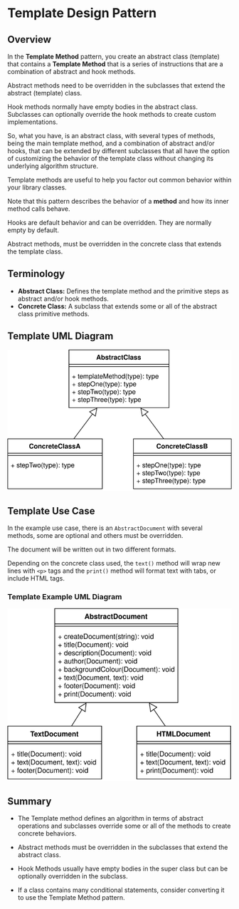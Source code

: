 # Template Design Pattern

## Overview

In the **Template Method** pattern, you create an abstract class (template) that contains a **Template Method** that is a series of instructions that are a combination of abstract and hook methods.

Abstract methods need to be overridden in the subclasses that extend the abstract (template) class.

Hook methods normally have empty bodies in the abstract class. Subclasses can optionally override the hook methods to create custom implementations.

So, what you have, is an abstract class, with several types of methods, being the main template method, and a combination of abstract and/or hooks, that can be extended by different subclasses that all have the option of customizing the behavior of the template class without changing its underlying algorithm structure.

Template methods are useful to help you factor out common behavior within your library classes.

Note that this pattern describes the behavior of a **method** and how its inner method calls behave.

Hooks are default behavior and can be overridden. They are normally empty by default.

Abstract methods, must be overridden in the concrete class that extends the template class.

## Terminology

- **Abstract Class:** Defines the template method and the primitive steps as abstract and/or hook methods.
- **Concrete Class:** A subclass that extends some or all of the abstract class primitive methods.

## Template UML Diagram

![template concept](diagrams/template_concept.svg)

## Template Use Case

In the example use case, there is an `AbstractDocument` with several methods, some are optional and others must be overridden.

The document will be written out in two different formats.

Depending on the concrete class used, the `text()` method will wrap new lines with `<p>` tags and the `print()` method will format text with tabs, or include HTML tags.

### Template Example UML Diagram

![template example](diagrams/template_example.svg)

## Summary

- The Template method defines an algorithm in terms of abstract operations and subclasses override some or all of the methods to create concrete behaviors.

- Abstract methods must be overridden in the subclasses that extend the abstract class.

- Hook Methods usually have empty bodies in the super class but can be optionally overridden in the subclass.

- If a class contains many conditional statements, consider converting it to use the Template Method pattern.
